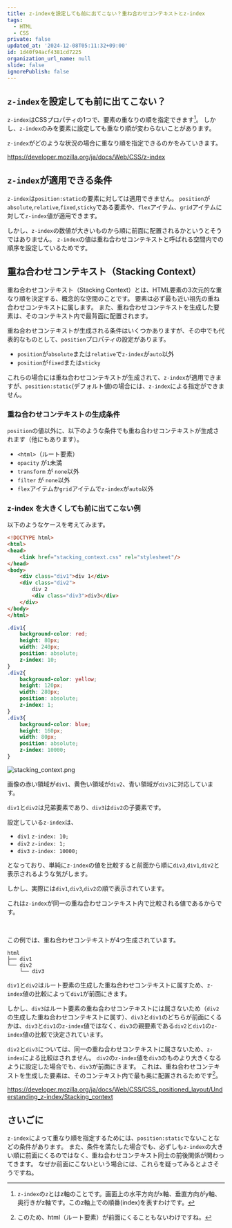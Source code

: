 ```yaml
---
title: z-indexを設定しても前に出てこない？重ね合わせコンテキストとz-index
tags:
  - HTML
  - CSS
private: false
updated_at: '2024-12-08T05:11:32+09:00'
id: 1d40f94acf4381cd7225
organization_url_name: null
slide: false
ignorePublish: false
---
```

## `z-index`を設定しても前に出てこない？
`z-index`はCSSプロパティの1つで、要素の重なりの順を指定できます[^1]。
しかし、`z-index`のみを要素に設定しても重なり順が変わらないことがあります。

`z-index`がどのような状況の場合に重なり順を指定できるのかをみていきます。

https://developer.mozilla.org/ja/docs/Web/CSS/z-index

## `z-index`が適用できる条件
`z-index`は`position:static`の要素に対しては適用できません。
`position`が`absolute`,`relative`,`fixed`,`sticky`である要素や、`flex`アイテム、`grid`アイテムに対して`z-index`値が適用できます。

しかし、`z-index`の数値が大きいものから順に前面に配置されるかというとそうではありません。
`z-index`の値は重ね合わせコンテキストと呼ばれる空間内での順序を設定しているためです。

## 重ね合わせコンテキスト（Stacking Context）
重ね合わせコンテキスト（Stacking Context）とは、HTML要素の3次元的な重なり順を決定する、概念的な空間のことです。
要素は必ず最も近い祖先の重ね合わせコンテキストに属します。
また、重ね合わせコンテキストを生成した要素は、そのコンテキスト内で最背面に配置されます。

重ね合わせコンテキストが生成される条件はいくつかありますが、その中でも代表的なものとして、`position`プロパティの設定があります。

- `position`が`absolute`または`relative`で`z-index`が`auto`以外
- `position`が`fixed`または`sticky`

これらの場合には重ね合わせコンテキストが生成されて、`z-index`が適用できますが、`position:static`(デフォルト値)の場合には、`z-index`による指定ができません。

### 重ね合わせコンテキストの生成条件
`position`の値以外に、以下のような条件でも重ね合わせコンテキストが生成されます（他にもあります）。
- `<html>`（ルート要素）
- `opacity` が`1`未満
- `transform` が `none`以外
- `filter` が `none`以外
- `flex`アイテムか`grid`アイテムで`z-index`が`auto`以外

### z-index を大きくしても前に出てこない例 
以下のようなケースを考えてみます。
```html
<!DOCTYPE html>
<html>
<head>
    <link href="stacking_context.css" rel="stylesheet"/>
</head>
<body>
    <div class="div1">div 1</div>
    <div class="div2">
        div 2
        <div class="div3">div3</div>
    </div>
</body>
</html>
```
```css
.div1{
    background-color: red;
    height: 80px;
    width: 240px;
    position: absolute;
    z-index: 10;
}
.div2{
    background-color: yellow;
    height: 120px;
    width: 280px;
    position: absolute;
    z-index: 1;
}
.div3{
    background-color: blue;
    height: 160px;
    width: 80px;
    position: absolute;
    z-index: 10000;
}
```
![stacking_context.png](https://qiita-image-store.s3.ap-northeast-1.amazonaws.com/0/3806599/06d2af47-367a-40ac-856e-62a27d352945.png)

画像の赤い領域が`div1`、黄色い領域が`div2`、青い領域が`div3`に対応しています。

`div1`と`div2`は兄弟要素であり、`div3`は`div2`の子要素です。

設定している`z-index`は、
- `div1` `z-index: 10;`
- `div2` `z-index: 1;`
- `div3` `z-index: 10000;`
 
となっており、単純に`z-index`の値を比較すると前面から順に`div3`,`div1`,`div2`と表示されるような気がします。

しかし、実際には`div1`,`div3`,`div2`の順で表示されています。

これは`z-index`が同一の重ね合わせコンテキスト内で比較される値であるからです。

<br/>

この例では、重ね合わせコンテキストが4つ生成されています。
```
html
├── div1
└── div2
    └── div3
```

`div1`と`div2`はルート要素の生成した重ね合わせコンテキストに属すため、`z-index`値の比較によって`div1`が前面にきます。

しかし、`div3`はルート要素の重ね合わせコンテキストには属さないため（`div2`の生成した重ね合わせコンテキストに属す）、`div3`と`div1`のどちらが前面にくるかは、`div3`と`div1`の`z-index`値ではなく、`div3`の親要素である`div2`と`div1`の`z-index`値の比較で決定されています。

`div2`と`div3`については、同一の重ね合わせコンテキストに属さないため、`z-index`による比較はされません。
`div2`の`z-index`値を`div3`のものより大きくなるように設定した場合でも、`div3`が前面にきます。
これは、重ね合わせコンテキストを生成した要素は、そのコンテキスト内で最も奥に配置されるためです[^2]。

https://developer.mozilla.org/ja/docs/Web/CSS/CSS_positioned_layout/Understanding_z-index/Stacking_context

## さいごに
`z-index`によって重なり順を指定するためには、`position:static`でないことなどの条件があります。
また、条件を満たした場合でも、必ずしも`z-index`の大きい順に前面にくるのではなく、重ね合わせコンテキスト同士の前後関係が関わってきます。
なぜか前面にこないという場合には、これらを疑ってみるとよさそうですね。

[^1]: `z-index`の`z`とはz軸のことです。画面上の水平方向がx軸、垂直方向がy軸、奥行きがz軸です。このz軸上での順番(index)を表すわけです。
[^2]:このため、html（ルート要素）が前面にくることもないわけですね。
